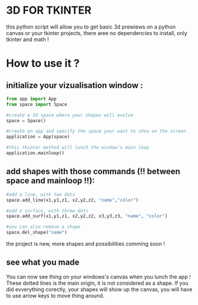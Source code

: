 # 3D FOR TKINTER

this python script will allow you to get basic 3d prewiews on a python canvas or your tkinter projects, there aree no dependencies to install, only tkinter and math !

# How to use it ?

## initialize your vizualisation window :

```python
from app import App
from space import Space

#create a 3d space where your shapes will evolve
space = Space()

#create an app and specify the space your want to show on the screen
application = App(space)

#this tkinter method will lunch the window's main loop
application.mainloop()
```

## add shapes with those commands (!! between space and mainloop !!):

```python
#add a line, with two dots
space.add_line(x1,y1,z1, x2,y2,z2, "name","color")

#add a surface, with three dots
space.add_surf(x1,y1,z1, x2,y2,z2, x3,y3,z3, "name", "color")

#you can also remove a shape
space.del_shape("name")
```

the project is new, more shapes and possibilities comming soon !

## see what you made

You can now see thing on your windows's canvas when you lunch the app !
These dotted lines is the main origin, it is not considered as a shape.
If you did evverything corectly, your shapes will show up the canvas, you will have to use arrow keys to move thing around.
